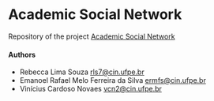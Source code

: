# Academic Social Network
Repository of the project [Academic Social Network](https://github.com/users/vcnovaes/projects/2)


#### Authors 

- Rebecca Lima Souza <rls7@cin.ufpe.br>
- Emanoel Rafael Melo Ferreira da Silva <ermfs@cin.ufpe.br>
- Vinícius Cardoso Novaes <vcn2@cin.ufpe.br>
